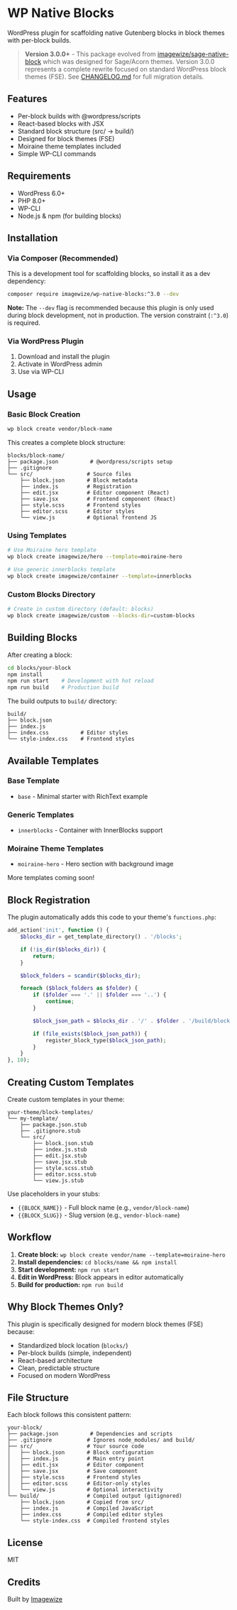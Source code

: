 # WP Native Blocks

WordPress plugin for scaffolding native Gutenberg blocks in block themes with per-block builds.

> **Version 3.0.0+** - This package evolved from [imagewize/sage-native-block](https://github.com/imagewize/sage-native-block) which was designed for Sage/Acorn themes. Version 3.0.0 represents a complete rewrite focused on standard WordPress block themes (FSE). See [CHANGELOG.md](CHANGELOG.md) for full migration details.

## Features

- Per-block builds with @wordpress/scripts
- React-based blocks with JSX
- Standard block structure (src/ → build/)
- Designed for block themes (FSE)
- Moiraine theme templates included
- Simple WP-CLI commands

## Requirements

- WordPress 6.0+
- PHP 8.0+
- WP-CLI
- Node.js & npm (for building blocks)

## Installation

### Via Composer (Recommended)

This is a development tool for scaffolding blocks, so install it as a dev dependency:

```bash
composer require imagewize/wp-native-blocks:^3.0 --dev
```

**Note:** The `--dev` flag is recommended because this plugin is only used during block development, not in production. The version constraint (`:^3.0`) is required.

### Via WordPress Plugin

1. Download and install the plugin
2. Activate in WordPress admin
3. Use via WP-CLI

## Usage

### Basic Block Creation

```bash
wp block create vendor/block-name
```

This creates a complete block structure:
```
blocks/block-name/
├── package.json          # @wordpress/scripts setup
├── .gitignore
└── src/                 # Source files
    ├── block.json       # Block metadata
    ├── index.js         # Registration
    ├── edit.jsx         # Editor component (React)
    ├── save.jsx         # Frontend component (React)
    ├── style.scss       # Frontend styles
    ├── editor.scss      # Editor styles
    └── view.js          # Optional frontend JS
```

### Using Templates

```bash
# Use Moiraine hero template
wp block create imagewize/hero --template=moiraine-hero

# Use generic innerblocks template
wp block create imagewize/container --template=innerblocks
```

### Custom Blocks Directory

```bash
# Create in custom directory (default: blocks)
wp block create imagewize/custom --blocks-dir=custom-blocks
```

## Building Blocks

After creating a block:

```bash
cd blocks/your-block
npm install
npm run start    # Development with hot reload
npm run build    # Production build
```

The build outputs to `build/` directory:
```
build/
├── block.json
├── index.js
├── index.css          # Editor styles
└── style-index.css    # Frontend styles
```

## Available Templates

### Base Template
- `base` - Minimal starter with RichText example

### Generic Templates
- `innerblocks` - Container with InnerBlocks support

### Moiraine Theme Templates
- `moiraine-hero` - Hero section with background image

More templates coming soon!

## Block Registration

The plugin automatically adds this code to your theme's `functions.php`:

```php
add_action('init', function () {
    $blocks_dir = get_template_directory() . '/blocks';

    if (!is_dir($blocks_dir)) {
        return;
    }

    $block_folders = scandir($blocks_dir);

    foreach ($block_folders as $folder) {
        if ($folder === '.' || $folder === '..') {
            continue;
        }

        $block_json_path = $blocks_dir . '/' . $folder . '/build/block.json';

        if (file_exists($block_json_path)) {
            register_block_type($block_json_path);
        }
    }
}, 10);
```

## Creating Custom Templates

Create custom templates in your theme:

```
your-theme/block-templates/
└── my-template/
    ├── package.json.stub
    ├── .gitignore.stub
    └── src/
        ├── block.json.stub
        ├── index.js.stub
        ├── edit.jsx.stub
        ├── save.jsx.stub
        ├── style.scss.stub
        ├── editor.scss.stub
        └── view.js.stub
```

Use placeholders in your stubs:
- `{{BLOCK_NAME}}` - Full block name (e.g., `vendor/block-name`)
- `{{BLOCK_SLUG}}` - Slug version (e.g., `vendor-block-name`)

## Workflow

1. **Create block:** `wp block create vendor/name --template=moiraine-hero`
2. **Install dependencies:** `cd blocks/name && npm install`
3. **Start development:** `npm run start`
4. **Edit in WordPress:** Block appears in editor automatically
5. **Build for production:** `npm run build`

## Why Block Themes Only?

This plugin is specifically designed for modern block themes (FSE) because:

- Standardized block location (`blocks/`)
- Per-block builds (simple, independent)
- React-based architecture
- Clean, predictable structure
- Focused on modern WordPress

## File Structure

Each block follows this consistent pattern:

```
your-block/
├── package.json          # Dependencies and scripts
├── .gitignore           # Ignores node_modules/ and build/
├── src/                 # Your source code
│   ├── block.json       # Block configuration
│   ├── index.js         # Main entry point
│   ├── edit.jsx         # Editor component
│   ├── save.jsx         # Save component
│   ├── style.scss       # Frontend styles
│   ├── editor.scss      # Editor-only styles
│   └── view.js          # Optional interactivity
└── build/               # Compiled output (gitignored)
    ├── block.json       # Copied from src/
    ├── index.js         # Compiled JavaScript
    ├── index.css        # Compiled editor styles
    └── style-index.css  # Compiled frontend styles
```

## License

MIT

## Credits

Built by [Imagewize](https://imagewize.com)
